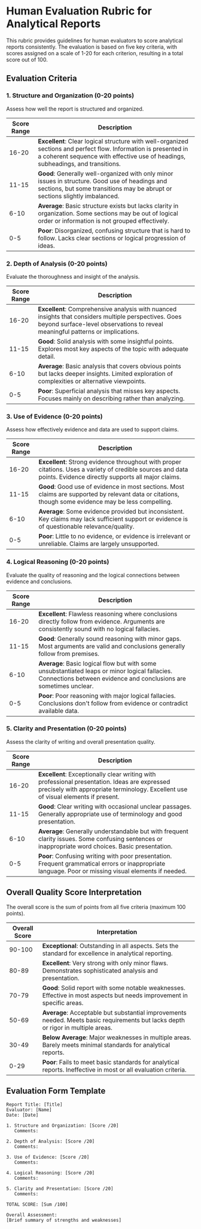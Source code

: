# Human Evaluation Rubric for Analytical Reports

This rubric provides guidelines for human evaluators to score analytical reports consistently. The evaluation is based on five key criteria, with scores assigned on a scale of 1-20 for each criterion, resulting in a total score out of 100.

## Evaluation Criteria

### 1. Structure and Organization (0-20 points)
Assess how well the report is structured and organized.

| Score Range | Description |
|-------------|-------------|
| 16-20 | **Excellent**: Clear logical structure with well-organized sections and perfect flow. Information is presented in a coherent sequence with effective use of headings, subheadings, and transitions. |
| 11-15 | **Good**: Generally well-organized with only minor issues in structure. Good use of headings and sections, but some transitions may be abrupt or sections slightly imbalanced. |
| 6-10 | **Average**: Basic structure exists but lacks clarity in organization. Some sections may be out of logical order or information is not grouped effectively. |
| 0-5 | **Poor**: Disorganized, confusing structure that is hard to follow. Lacks clear sections or logical progression of ideas. |

### 2. Depth of Analysis (0-20 points)
Evaluate the thoroughness and insight of the analysis.

| Score Range | Description |
|-------------|-------------|
| 16-20 | **Excellent**: Comprehensive analysis with nuanced insights that considers multiple perspectives. Goes beyond surface-level observations to reveal meaningful patterns or implications. |
| 11-15 | **Good**: Solid analysis with some insightful points. Explores most key aspects of the topic with adequate detail. |
| 6-10 | **Average**: Basic analysis that covers obvious points but lacks deeper insights. Limited exploration of complexities or alternative viewpoints. |
| 0-5 | **Poor**: Superficial analysis that misses key aspects. Focuses mainly on describing rather than analyzing. |

### 3. Use of Evidence (0-20 points)
Assess how effectively evidence and data are used to support claims.

| Score Range | Description |
|-------------|-------------|
| 16-20 | **Excellent**: Strong evidence throughout with proper citations. Uses a variety of credible sources and data points. Evidence directly supports all major claims. |
| 11-15 | **Good**: Good use of evidence in most sections. Most claims are supported by relevant data or citations, though some evidence may be less compelling. |
| 6-10 | **Average**: Some evidence provided but inconsistent. Key claims may lack sufficient support or evidence is of questionable relevance/quality. |
| 0-5 | **Poor**: Little to no evidence, or evidence is irrelevant or unreliable. Claims are largely unsupported. |

### 4. Logical Reasoning (0-20 points)
Evaluate the quality of reasoning and the logical connections between evidence and conclusions.

| Score Range | Description |
|-------------|-------------|
| 16-20 | **Excellent**: Flawless reasoning where conclusions directly follow from evidence. Arguments are consistently sound with no logical fallacies. |
| 11-15 | **Good**: Generally sound reasoning with minor gaps. Most arguments are valid and conclusions generally follow from premises. |
| 6-10 | **Average**: Basic logical flow but with some unsubstantiated leaps or minor logical fallacies. Connections between evidence and conclusions are sometimes unclear. |
| 0-5 | **Poor**: Poor reasoning with major logical fallacies. Conclusions don't follow from evidence or contradict available data. |

### 5. Clarity and Presentation (0-20 points)
Assess the clarity of writing and overall presentation quality.

| Score Range | Description |
|-------------|-------------|
| 16-20 | **Excellent**: Exceptionally clear writing with professional presentation. Ideas are expressed precisely with appropriate terminology. Excellent use of visual elements if present. |
| 11-15 | **Good**: Clear writing with occasional unclear passages. Generally appropriate use of terminology and good presentation. |
| 6-10 | **Average**: Generally understandable but with frequent clarity issues. Some confusing sentences or inappropriate word choices. Basic presentation. |
| 0-5 | **Poor**: Confusing writing with poor presentation. Frequent grammatical errors or inappropriate language. Poor or missing visual elements if needed. |

## Overall Quality Score Interpretation

The overall score is the sum of points from all five criteria (maximum 100 points).

| Overall Score | Interpretation |
|---------------|----------------|
| 90-100 | **Exceptional**: Outstanding in all aspects. Sets the standard for excellence in analytical reporting. |
| 80-89 | **Excellent**: Very strong with only minor flaws. Demonstrates sophisticated analysis and presentation. |
| 70-79 | **Good**: Solid report with some notable weaknesses. Effective in most aspects but needs improvement in specific areas. |
| 50-69 | **Average**: Acceptable but substantial improvements needed. Meets basic requirements but lacks depth or rigor in multiple areas. |
| 30-49 | **Below Average**: Major weaknesses in multiple areas. Barely meets minimal standards for analytical reports. |
| 0-29 | **Poor**: Fails to meet basic standards for analytical reports. Ineffective in most or all evaluation criteria. |

## Evaluation Form Template

```
Report Title: [Title]
Evaluator: [Name]
Date: [Date]

1. Structure and Organization: [Score /20]
   Comments:

2. Depth of Analysis: [Score /20]
   Comments:

3. Use of Evidence: [Score /20]
   Comments:

4. Logical Reasoning: [Score /20]
   Comments:

5. Clarity and Presentation: [Score /20]
   Comments:

TOTAL SCORE: [Sum /100]

Overall Assessment:
[Brief summary of strengths and weaknesses] 